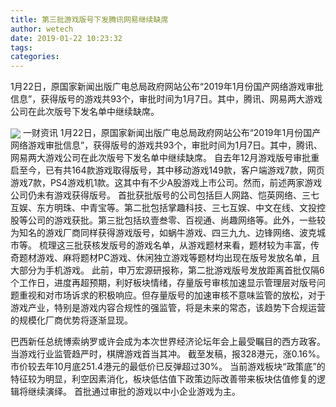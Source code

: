 ```yaml
---
title: 第三批游戏版号下发腾讯网易继续缺席
author: wetech
date: 2019-01-22 10:23:32
tags: 
categories: 
---
```

1月22日，原国家新闻出版广电总局政府网站公布“2019年1月份国产网络游戏审批信息”，获得版号的游戏共93个，审批时间为1月7日。其中，腾讯、网易两大游戏公司在此次版号下发名单中继续缺席。
<!-- more -->
<img align="center" border="0" src="https://imgcdn.yicai.com/uppics/images/2019/01/15cd2582a963ba84bb6eefa82e459a2f.jpg" />
一财资讯
1月22日，原国家新闻出版广电总局政府网站公布“2019年1月份国产网络游戏审批信息”，获得版号的游戏共93个，审批时间为1月7日。其中，腾讯、网易两大游戏公司在此次版号下发名单中继续缺席。
自去年12月游戏版号审批重启至今，已有共164款游戏取得版号，其中移动游戏149款，客户端游戏7款，网页游戏7款，PS4游戏机1款。这其中有不少A股游戏上市公司。然而，前述两家游戏公司仍未有游戏获得版号。
首批获批版号的公司包括巨人网路、恺英网络、三七互娱、东方明珠、中青宝等。第二批包括掌趣科技、三七互娱、中文在线、文投控股等公司的游戏获批。第三批包括玖壹叁零、百视通、尚趣网络等。此外，一些较为知名的游戏厂商同样获得游戏版号，如蜗牛游戏、四三九九、边锋网络、波克城市等。
梳理这三批获核发版号的游戏名单，从游戏题材来看，题材较为丰富，传奇题材游戏、麻将题材PC游戏、休闲独立游戏等题材均出现在版号发放名单，且大部分为手机游戏。
此前，申万宏源研报称，第二批游戏版号发放距离首批仅隔6个工作日，进度再超预期，利好板块情绪，存量版号审核加速显示管理层对版号问题重视和对市场诉求的积极响应。但存量版号的加速审核不意味监管的放松，对于游戏产业，特别是游戏内容合规性的强监管，将是未来的常态，该趋势下合规运营的规模化厂商优势将逐渐显现。
 
 
巴西新任总统博索纳罗或许会成为本次世界经济论坛年会上最受瞩目的西方政客。
当游戏行业监管趋严时，棋牌游戏首当其冲。
截至发稿，报328港元，涨0.16%。市价较去年10月底251.4港元的最低价已反弹超过30%。
当前游戏板块“政策底”的特征较为明显，利空因素消化，板块低估值下政策边际改善带来板块估值修复的逻辑将继续演绎。
首批通过审批的游戏以中小企业游戏为主。
